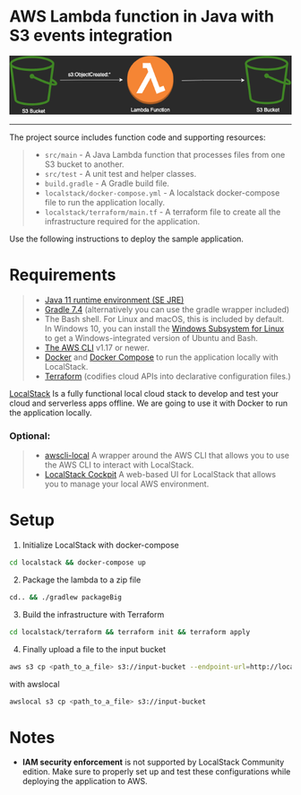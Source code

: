 # AWS Lambda function in Java with S3 events integration

<p align="center">
  <img alt="Architecture" src="docs/images/s3-lambda-s3.png" />
</p>

---

The project source includes function code and supporting resources:

> - `src/main` - A Java Lambda function that processes files from one S3 bucket to another.
> - `src/test` - A unit test and helper classes.
> - `build.gradle` - A Gradle build file.
> - `localstack/docker-compose.yml` - A localstack docker-compose file to run the application locally.
> - `localstack/terraform/main.tf` - A terraform file to create all the infrastructure required for the application.

Use the following instructions to deploy the sample application.

# Requirements

>
> - [Java 11 runtime environment (SE JRE)](https://www.oracle.com/java/technologies/javase-downloads.html)
> - [Gradle 7.4](https://gradle.org/releases/) (alternatively you can use the gradle wrapper included)
> - The Bash shell. For Linux and macOS, this is included by default. In Windows 10, you can install the [Windows Subsystem for Linux](https://docs.microsoft.com/en-us/windows/wsl/install-win10) to get a Windows-integrated version of Ubuntu and Bash.
> - [The AWS CLI](https://docs.aws.amazon.com/cli/latest/userguide/cli-chap-install.html) v1.17 or newer.
> - [Docker](https://docs.docker.com/get-docker/) and [Docker Compose](https://docs.docker.com/compose/install/) to run the application locally with LocalStack.
> - [Terraform](https://www.terraform.io/downloads) (codifies cloud APIs into declarative configuration files.)
 
[LocalStack](https://localstack.cloud/) Is a fully functional local cloud stack to develop and test your cloud and serverless apps offline.
We are going to use it with Docker to run the application locally.

### Optional:
> - [awscli-local](https://github.com/localstack/awscli-local) A wrapper around the AWS CLI that allows you to use the AWS CLI to interact with LocalStack.
> - [LocalStack Cockpit](https://localstack.cloud/products/cockpit/) A web-based UI for LocalStack that allows you to manage your local AWS environment.

# Setup

1. Initialize LocalStack with docker-compose

```bash
cd localstack && docker-compose up
```

2. Package the lambda to a zip file

```bash
cd.. && ./gradlew packageBig
```

3. Build the infrastructure with Terraform

```bash
cd localstack/terraform && terraform init && terraform apply
```

4. Finally upload a file to the input bucket

```bash
aws s3 cp <path_to_a_file> s3://input-bucket --endpoint-url=http://localhost:4566
```
with awslocal

```bash
awslocal s3 cp <path_to_a_file> s3://input-bucket
```

# Notes

* **IAM security enforcement** is not supported by LocalStack Community edition. Make sure to properly set up and test these configurations while deploying the application to AWS.